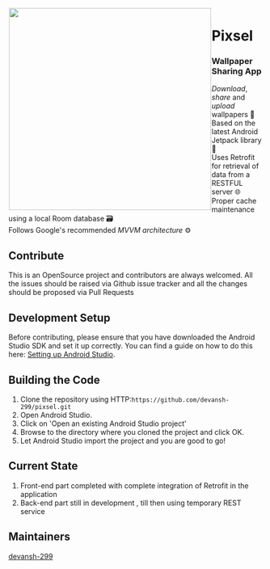 <img height='400' src="https://user-images.githubusercontent.com/46667021/93013480-81e7c000-f5c6-11ea-8118-8bade463cc7f.png" align="left" hspace="1" vspace="1">

# Pixsel
### Wallpaper Sharing App

_Download_, _share_ and _upload_ wallpapers 🎉
<br />
Based on the latest Android Jetpack library 🚀
<br />
Uses Retrofit for retrieval of data from a RESTFUL server 🌐
<br />
Proper cache maintenance using a local Room database 🗃️
<br />
Follows Google's recommended _MVVM architecture_ ⚙️

## Contribute
This is an OpenSource project and contributors are always welcomed. All the issues should be raised via Github issue tracker
and all the changes should be proposed via Pull Requests

## Development Setup
Before contributing, please ensure that you have downloaded the Android Studio SDK and set it up correctly. You can find a guide on how to do this here: [Setting up Android Studio](http://developer.android.com/sdk/installing/index.html?pkg=studio).

## Building the Code
1. Clone the repository using HTTP:`https://github.com/devansh-299/pixsel.git`
2. Open Android Studio.
3. Click on 'Open an existing Android Studio project'
4. Browse to the directory where you cloned the project and click OK.
5. Let Android Studio import the project and you are good to go!

## Current State
1. Front-end part completed with complete integration of Retrofit in the application
2. Back-end part still in  development , till then using temporary REST service

## Maintainers
[devansh-299](https://github.com/devansh-299)
